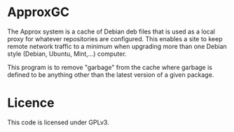 # ApproxGC

The Approx system is a cache of Debian deb files that is used as a local proxy for whatever repositories are
configured. This enables a site to keep remote network traffic to a minimum when upgrading more than one
Debian style (Debian, Ubuntu, Mint,…) computer.

This program is to remove "garbage" from the cache where garbage is defined to be anything other than the
latest version of a given package.

# Licence

This code is licensed under GPLv3.
